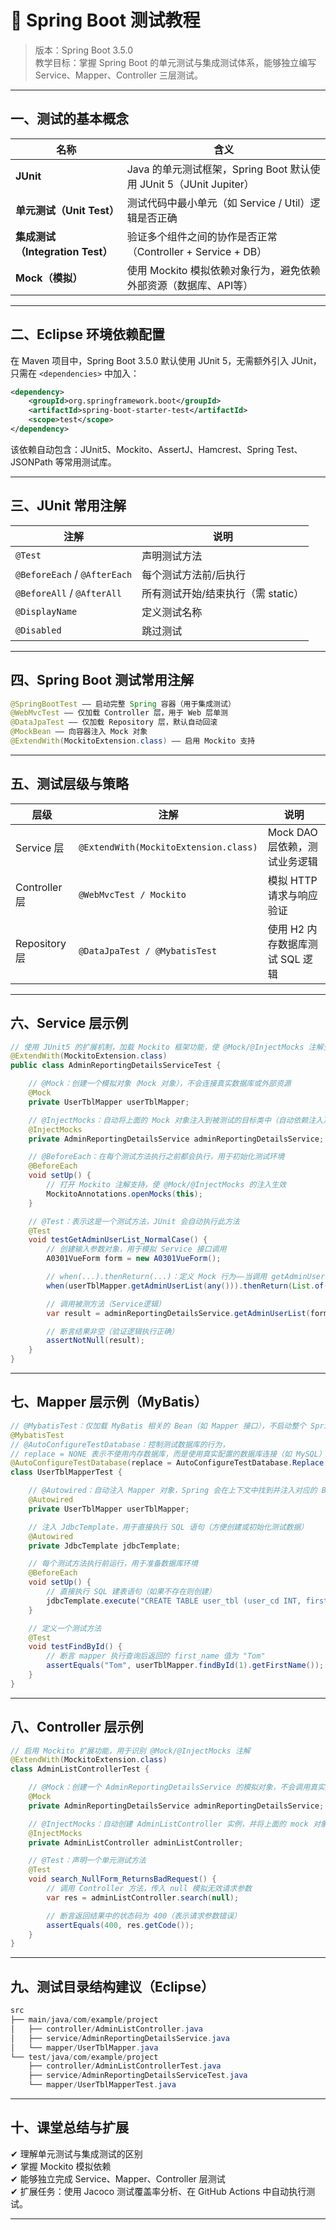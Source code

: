 # 🧪 Spring Boot 测试教程

> 版本：Spring Boot 3.5.0  
> 教学目标：掌握 Spring Boot 的单元测试与集成测试体系，能够独立编写 Service、Mapper、Controller 三层测试。

---

## 一、测试的基本概念

| 名称 | 含义 |
|------|------|
| **JUnit** | Java 的单元测试框架，Spring Boot 默认使用 JUnit 5（JUnit Jupiter） |
| **单元测试（Unit Test）** | 测试代码中最小单元（如 Service / Util）逻辑是否正确 |
| **集成测试（Integration Test）** | 验证多个组件之间的协作是否正常（Controller + Service + DB） |
| **Mock（模拟）** | 使用 Mockito 模拟依赖对象行为，避免依赖外部资源（数据库、API等） |

---

## 二、Eclipse 环境依赖配置

在 Maven 项目中，Spring Boot 3.5.0 默认使用 JUnit 5，无需额外引入 JUnit，只需在 `<dependencies>` 中加入：

```xml
<dependency>
    <groupId>org.springframework.boot</groupId>
    <artifactId>spring-boot-starter-test</artifactId>
    <scope>test</scope>
</dependency>
```

该依赖自动包含：JUnit5、Mockito、AssertJ、Hamcrest、Spring Test、JSONPath 等常用测试库。

---

## 三、JUnit 常用注解

| 注解 | 说明 |
|------|------|
| `@Test` | 声明测试方法 |
| `@BeforeEach` / `@AfterEach` | 每个测试方法前/后执行 |
| `@BeforeAll` / `@AfterAll` | 所有测试开始/结束执行（需 static） |
| `@DisplayName` | 定义测试名称 |
| `@Disabled` | 跳过测试 |

---

## 四、Spring Boot 测试常用注解

```java
@SpringBootTest —— 启动完整 Spring 容器（用于集成测试）
@WebMvcTest —— 仅加载 Controller 层，用于 Web 层单测
@DataJpaTest —— 仅加载 Repository 层，默认自动回滚
@MockBean —— 向容器注入 Mock 对象
@ExtendWith(MockitoExtension.class) —— 启用 Mockito 支持
```

---

## 五、测试层级与策略

| 层级 | 注解 | 说明 |
|------|------|------|
| Service 层 | `@ExtendWith(MockitoExtension.class)` | Mock DAO 层依赖，测试业务逻辑 |
| Controller 层 | `@WebMvcTest / Mockito` | 模拟 HTTP 请求与响应验证 |
| Repository 层 | `@DataJpaTest / @MybatisTest` | 使用 H2 内存数据库测试 SQL 逻辑 |

---

## 六、Service 层示例

```java
// 使用 JUnit5 的扩展机制，加载 Mockito 框架功能，使 @Mock/@InjectMocks 注解生效
@ExtendWith(MockitoExtension.class)
public class AdminReportingDetailsServiceTest {

    // @Mock：创建一个模拟对象（Mock 对象），不会连接真实数据库或外部资源
    @Mock
    private UserTblMapper userTblMapper;

    // @InjectMocks：自动将上面的 Mock 对象注入到被测试的目标类中（自动依赖注入）
    @InjectMocks
    private AdminReportingDetailsService adminReportingDetailsService;

    // @BeforeEach：在每个测试方法执行之前都会执行，用于初始化测试环境
    @BeforeEach
    void setUp() {
        // 打开 Mockito 注解支持，使 @Mock/@InjectMocks 的注入生效
        MockitoAnnotations.openMocks(this);
    }

    // @Test：表示这是一个测试方法，JUnit 会自动执行此方法
    @Test
    void testGetAdminUserList_NormalCase() {
        // 创建输入参数对象，用于模拟 Service 接口调用
        A0301VueForm form = new A0301VueForm();

        // when(...).thenReturn(...)：定义 Mock 行为——当调用 getAdminUserList(any参数) 时返回一个伪造的 List
        when(userTblMapper.getAdminUserList(any())).thenReturn(List.of(new UserTblPo()));

        // 调用被测方法（Service逻辑）
        var result = adminReportingDetailsService.getAdminUserList(form);

        // 断言结果非空（验证逻辑执行正确）
        assertNotNull(result);
    }
}
```

---

## 七、Mapper 层示例（MyBatis）

```java
// @MybatisTest：仅加载 MyBatis 相关的 Bean（如 Mapper 接口），不启动整个 Spring Boot 容器
@MybatisTest
// @AutoConfigureTestDatabase：控制测试数据库的行为，
// replace = NONE 表示不使用内存数据库，而是使用真实配置的数据库连接（如 MySQL）
@AutoConfigureTestDatabase(replace = AutoConfigureTestDatabase.Replace.NONE)
class UserTblMapperTest {

    // @Autowired：自动注入 Mapper 对象，Spring 会在上下文中找到并注入对应的 Bean
    @Autowired
    private UserTblMapper userTblMapper;

    // 注入 JdbcTemplate，用于直接执行 SQL 语句（方便创建或初始化测试数据）
    @Autowired
    private JdbcTemplate jdbcTemplate;

    // 每个测试方法执行前运行，用于准备数据库环境
    @BeforeEach
    void setUp() {
        // 直接执行 SQL 建表语句（如果不存在则创建）
        jdbcTemplate.execute("CREATE TABLE user_tbl (user_cd INT, first_name VARCHAR(50));");
    }

    // 定义一个测试方法
    @Test
    void testFindById() {
        // 断言 mapper 执行查询后返回的 first_name 值为 "Tom"
        assertEquals("Tom", userTblMapper.findById(1).getFirstName());
    }
}

```

---

## 八、Controller 层示例

```java
// 启用 Mockito 扩展功能，用于识别 @Mock/@InjectMocks 注解
@ExtendWith(MockitoExtension.class)
class AdminListControllerTest {

    // @Mock：创建一个 AdminReportingDetailsService 的模拟对象，不会调用真实逻辑
    @Mock
    private AdminReportingDetailsService adminReportingDetailsService;

    // @InjectMocks：自动创建 AdminListController 实例，并将上面的 mock 对象注入进去
    @InjectMocks
    private AdminListController adminListController;

    // @Test：声明一个单元测试方法
    @Test
    void search_NullForm_ReturnsBadRequest() {
        // 调用 Controller 方法，传入 null 模拟无效请求参数
        var res = adminListController.search(null);

        // 断言返回结果中的状态码为 400（表示请求参数错误）
        assertEquals(400, res.getCode());
    }
}

```

---

## 九、测试目录结构建议（Eclipse）

```java
src
├── main/java/com/example/project
│   ├── controller/AdminListController.java
│   ├── service/AdminReportingDetailsService.java
│   └── mapper/UserTblMapper.java
└── test/java/com/example/project
    ├── controller/AdminListControllerTest.java
    ├── service/AdminReportingDetailsServiceTest.java
    └── mapper/UserTblMapperTest.java
```

---

## 十、课堂总结与扩展

✔ 理解单元测试与集成测试的区别  
✔ 掌握 Mockito 模拟依赖  
✔ 能够独立完成 Service、Mapper、Controller 层测试  
✔ 扩展任务：使用 Jacoco 测试覆盖率分析、在 GitHub Actions 中自动执行测试。

---
